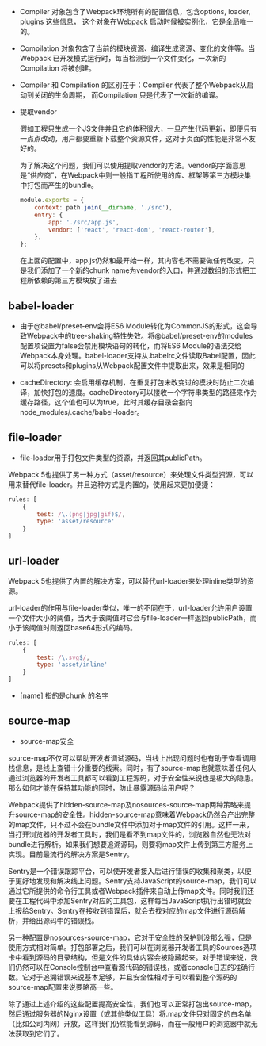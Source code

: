 - Compiler 对象包含了Webpack环境所有的配置信息，包含options, loader, plugins 这些信息， 这个对象在Webpack 启动时候被实例化，它是全局唯一的。
- Compilation 对象包含了当前的模块资源、编译生成资源、变化的文件等。当Webpack 已开发模式运行时，每当检测到一个文件变化，一次新的Compilation 将被创建。
- Compiler 和 Compilation 的区别在于：Compiler 代表了整个Webpack从启动到关闭的生命周期， 而Compilation 只是代表了一次新的编译。 

- 提取vendor

  假如工程只生成一个JS文件并且它的体积很大，一旦产生代码更新，即便只有一点点改动，用户都要重新下载整个资源文件，这对于页面的性能是非常不友好的。

  为了解决这个问题，我们可以使用提取vendor的方法。vendor的字面意思是“供应商”，在Webpack中则一般指工程所使用的库、框架等第三方模块集中打包而产生的bundle。

  ```js
  module.exports = {
      context: path.join(__dirname, './src'),
      entry: {
          app: './src/app.js',
          vendor: ['react', 'react-dom', 'react-router'],
      },
  };
  ```

  在上面的配置中，app.js仍然和最开始一样，其内容也不需要做任何改变，只是我们添加了一个新的chunk name为vendor的入口，并通过数组的形式把工程所依赖的第三方模块放了进去




## babel-loader

- 由于@babel/preset-env会将ES6 Module转化为CommonJS的形式，这会导致Webpack中的tree-shaking特性失效。将@babel/preset-env的modules配置项设置为false会禁用模块语句的转化，而将ES6 Module的语法交给Webpack本身处理。babel-loader支持从.babelrc文件读取Babel配置，因此可以将presets和plugins从Webpack配置文件中提取出来，效果是相同的

- cacheDirectory:  会启用缓存机制，在重复打包未改变过的模块时防止二次编译，加快打包的速度。cacheDirectory可以接收一个字符串类型的路径来作为缓存路径，这个值也可以为true，此时其缓存目录会指向node_modules/.cache/babel-loader。

## file-loader

- file-loader用于打包文件类型的资源，并返回其publicPath。

Webpack 5也提供了另一种方式（asset/resource）来处理文件类型资源，可以用来替代file-loader。并且这种方式是内置的，使用起来更加便捷：

```js
rules: [
    {
        test: /\.(png|jpg|gif)$/,
        type: 'asset/resource'
    }
]
```

## url-loader

Webpack 5也提供了内置的解决方案，可以替代url-loader来处理inline类型的资源。

url-loader的作用与file-loader类似，唯一的不同在于，url-loader允许用户设置一个文件大小的阈值，当大于该阈值时它会与file-loader一样返回publicPath，而小于该阈值时则返回base64形式的编码。

```js
rules: [
    {
        test: /\.svg$/,
        type: 'asset/inline'
    }
]
```



- [name] 指的是chunk 的名字

## source-map

- source-map安全

source-map不仅可以帮助开发者调试源码，当线上出现问题时也有助于查看调用栈信息，是线上查错十分重要的线索。同时，有了source-map也就意味着任何人通过浏览器的开发者工具都可以看到工程源码，对于安全性来说也是极大的隐患。那么如何才能在保持其功能的同时，防止暴露源码给用户呢？

Webpack提供了hidden-source-map及nosources-source-map两种策略来提升source-map的安全性。hidden-source-map意味着Webpack仍然会产出完整的map文件，只不过不会在bundle文件中添加对于map文件的引用。这样一来，当打开浏览器的开发者工具时，我们是看不到map文件的，浏览器自然也无法对bundle进行解析。如果我们想要追溯源码，则要将map文件上传到第三方服务上实现。目前最流行的解决方案是Sentry。

Sentry是一个错误跟踪平台，可以使开发者接入后进行错误的收集和聚类，以便于更好地发现和解决线上问题。Sentry支持JavaScript的source-map，我们可以通过它所提供的命令行工具或者Webpack插件来自动上传map文件。同时我们还要在工程代码中添加Sentry对应的工具包，这样每当JavaScript执行出错时就会上报给Sentry。Sentry在接收到错误后，就会去找对应的map文件进行源码解析，并给出源码中的错误栈。

另一种配置是nosources-source-map，它对于安全性的保护则没那么强，但是使用方式相对简单。打包部署之后，我们可以在浏览器开发者工具的Sources选项卡中看到源码的目录结构，但是文件的具体内容会被隐藏起来。对于错误来说，我们仍然可以在Console控制台中查看源代码的错误栈，或者console日志的准确行数。它对于追溯错误来说基本足够，并且安全性相对于可以看到整个源码的source-map配置来说要略高一些。

除了通过上述介绍的这些配置提高安全性，我们也可以正常打包出source-map，然后通过服务器的Nginx设置（或其他类似工具）将.map文件只对固定的白名单（比如公司内网）开放，这样我们仍然能看到源码，而在一般用户的浏览器中就无法获取到它们了。